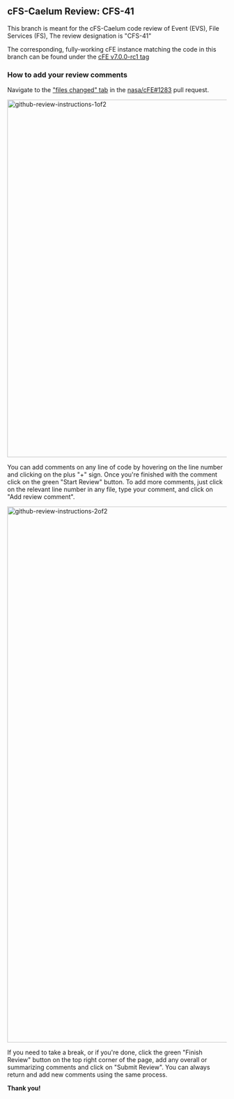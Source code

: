 ## cFS-Caelum Review: CFS-41

This branch is meant for the cFS-Caelum code review of Event (EVS), File Services (FS), The review designation is "CFS-41"


The corresponding, fully-working cFE instance matching the code in this branch can be found under the [cFE v7.0.0-rc1 tag](https://github.com/nasa/cFE/releases/tag/v7.0.0-rc1)

### How to add your review comments

Navigate to the ["files changed" tab](https://github.com/nasa/cFE/pull/1283/files) in the [nasa/cFE#1283](https://github.com/nasa/cFE/pull/1283) pull request.


<img width="820" alt="github-review-instructions-1of2" src="https://user-images.githubusercontent.com/59618057/113956688-dca76a00-97eb-11eb-99d4-9ec84b459dce.png">


You can add comments on any line of code by hovering on the line number and clicking on the plus "+" sign. Once you're finished with the comment click on the green "Start Review" button. To add more comments, just click on the relevant line number in any file, type your comment, and click on "Add review comment".


<img width="1229" alt="github-review-instructions-2of2" src="https://user-images.githubusercontent.com/59618057/113956482-8508fe80-97eb-11eb-8197-618d4e25fa51.png">

 If you need to take a break, or if you're done, click the green "Finish Review" button on the top right corner of the
page, add any overall or summarizing comments and click on "Submit Review". You can always return and add new comments using the same process.

**Thank you!**
